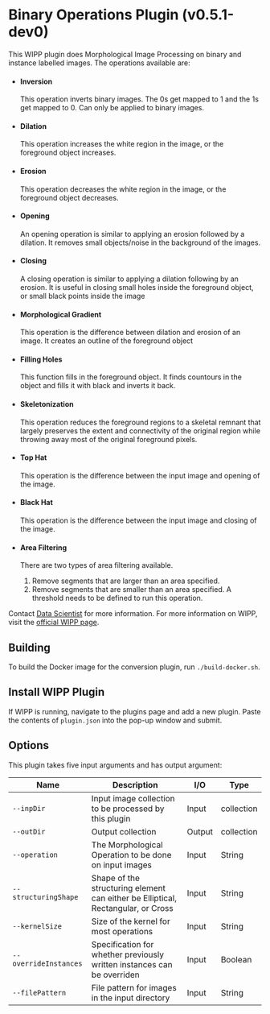 # Binary Operations Plugin (v0.5.1-dev0)

This WIPP plugin does Morphological Image Processing on binary and instance labelled images.
The operations available are:

  * #### Inversion

      This operation inverts binary images.  The 0s get mapped to 1 and the 1s get mapped to 0.
      Can only be applied to binary images.

  * #### Dilation

      This operation increases the white region in the image, or the foreground object increases.

  * #### Erosion

      This operation decreases the white region in the image, or the foreground object decreases.

  * #### Opening

      An opening operation is similar to applying an erosion followed by a dilation.  It removes small objects/noise in the background of the images.

  * #### Closing

      A closing operation is similar to applying a dilation following by an erosion.  It is useful in closing small holes inside the foreground object, or small
      black points inside the image

  * #### Morphological Gradient

      This operation is the difference between dilation and erosion of an image.  It creates an outline of the foreground object

  * #### Filling Holes

      This function fills in the foreground object.  It finds countours in the object and fills it with black and inverts it back.

  * #### Skeletonization

      This operation reduces the foreground regions to a skeletal remnant that largely preserves the extent and connectivity of the original region while throwing away most of the original foreground pixels.

  * #### Top Hat

      This operation is the difference between the input image and opening of the image.

  * #### Black Hat

      This operation is the difference between the input image and closing of the image.

   * #### Area Filtering

      There are two types of area filtering available.
      1) Remove segments that are larger than an area specified.
      2) Remove segments that are smaller than an area specified.
      A threshold needs to be defined to run this operation.


Contact [Data Scientist](mailto:Madhuri.Vihani@axleinfo.com) for more information.
For more information on WIPP, visit the [official WIPP page](https://isg.nist.gov/deepzoomweb/software/wipp).

## Building

To build the Docker image for the conversion plugin, run
`./build-docker.sh`.

## Install WIPP Plugin

If WIPP is running, navigate to the plugins page and add a new plugin. Paste the contents of `plugin.json` into the pop-up window and submit.

## Options

This plugin takes five input arguments and has output argument:

| Name                  | Description                                                                      | I/O    | Type       |
| --------------------- | -------------------------------------------------------------------------------- | ------ | ---------- |
| `--inpDir`            | Input image collection to be processed by this plugin                            | Input  | collection |
| `--outDir`            | Output collection                                                                | Output | collection |
| `--operation`         | The Morphological Operation to be done on input images                           | Input  | String     |
| `--structuringShape`  | Shape of the structuring element can either be Elliptical, Rectangular, or Cross | Input  | String     |
| `--kernelSize`        | Size of the kernel for most operations                                           | Input  | String     |
| `--overrideInstances` | Specification for whether previously written instances can be overriden          | Input  | Boolean    |
| `--filePattern`       | File pattern for images in the input directory                                   | Input  | String     |
